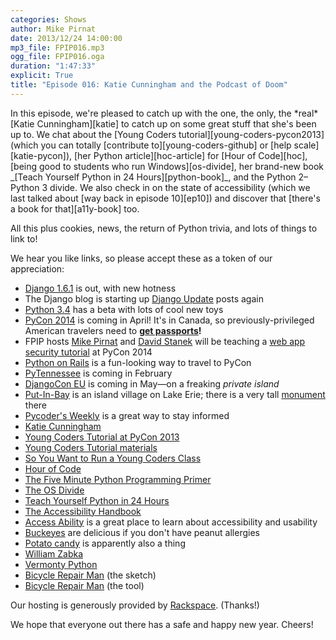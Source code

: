 ```yaml
---
categories: Shows
author: Mike Pirnat
date: 2013/12/24 14:00:00
mp3_file: FPIP016.mp3
ogg_file: FPIP016.oga
duration: "1:47:33"
explicit: True
title: "Episode 016: Katie Cunningham and the Podcast of Doom"
---
```

<div class="excerpt" markdown="1">
In this episode, we're pleased to catch up with the one, the only, the
*real* [Katie Cunningham][katie] to catch up on some great stuff that she's
been up to.  We chat about the [Young Coders tutorial][young-coders-pycon2013]
(which you can totally [contribute to][young-coders-github] or [help
scale][katie-pycon]), [her Python article][hoc-article] for [Hour of Code][hoc],
[being good to students who run Windows][os-divide], her brand-new book
_[Teach Yourself Python in 24 Hours][python-book]_, and the Python 2–Python 3
divide.  We also check in on the state of accessibility (which we last talked
about [way back in episode 10][ep10]) and discover that [there's a book for
that][a11y-book] too.

All this plus cookies, news, the return of Python trivia, and lots of things to
link to!
</div>

We hear you like links, so please accept these as a token of our appreciation:

 * [Django 1.6.1][django] is out, with new hotness
 * The Django blog is starting up [Django Update][django-update] posts again
 * [Python 3.4][python3.4] has a beta with lots of cool new toys
 * [PyCon 2014][pycon] is coming in April! It's in Canada, so previously-privileged
   American travelers need to **[get passports][passport]!**
 * FPIP hosts [Mike Pirnat][mpirnat] and [David Stanek][dstanek] will be
   teaching a [web app security tutorial][mike-pycon] at PyCon 2014
 * [Python on Rails][python-on-rails] is a fun-looking way to travel to PyCon
 * [PyTennessee][pytn] is coming in February
 * [DjangoCon EU][djangoconeu] is coming in May—on a freaking *private island*
 * [Put-In-Bay][put-in-bay] is an island village on Lake Erie; there is a very
   tall [monument][perry-monument] there
 * [Pycoder's Weekly][pycoders] is a great way to stay informed
 * [Katie Cunningham][katie]
 * [Young Coders Tutorial at PyCon 2013][young-coders-pycon2013]
 * [Young Coders Tutorial materials][young-coders-github]
 * [So You Want to Run a Young Coders Class][katie-pycon]
 * [Hour of Code][hoc]
 * [The Five Minute Python Programming Primer][hoc-article]
 * [The OS Divide][os-divide]
 * [Teach Yourself Python in 24 Hours][python-book]
 * [The Accessibility Handbook][a11y-book]
 * [Access Ability][a11y-psu] is a great place to learn about accessibility and
   usability
 * [Buckeyes][buckeyes] are delicious if you don't have peanut allergies
 * [Potato candy][potato-candy] is apparently also a thing
 * [William Zabka][william-zabka]
 * [Vermonty Python][vermonty-python]
 * [Bicycle Repair Man][br-sketch] (the sketch)
 * [Bicycle Repair Man][br-tool] (the tool)

Our hosting is generously provided by [Rackspace][rackspace]. (Thanks!)

We hope that everyone out there has a safe and happy new year. Cheers!


[django]: https://docs.djangoproject.com/
[django-update]: https://www.djangoproject.com/weblog/2013/dec/15/django-update-2013-12-01-2013-12-14/
[python3.4]: http://python.org/download/releases/3.4.0/
[pycon]: http://us.pycon.org/2014
[passport]: http://travel.state.gov/passport/
[mpirnat]: http://mike.pirnat.com
[dstanek]: http://traceback.org
[mike-pycon]: https://us.pycon.org/2014/schedule/presentation/77/
[python-on-rails]: http://pythononrails.ca
[pytn]: http://www.pytennessee.org
[djangoconeu]: http://2014.djangocon.eu
[pycoders]: http://pycoders.com

[katie]: http://therealkatie.net
[young-coders-pycon2013]: http://pycon.blogspot.com/2013/03/how-kids-stole-show-young-coders.html
[young-coders-github]: https://github.com/mechanicalgirl/young-coders-tutorial
[katie-pycon]: https://us.pycon.org/2014/schedule/presentation/170/
[hoc]: http://csedweek.org
[hoc-article]: http://www.informit.com/articles/article.aspx?p=2163338
[os-divide]: http://therealkatie.net/blog/2013/nov/4/teaching-os-divide/
[ep10]: /2012/05/06/episode-010-katie-cunningham/
[a11y-book]: http://www.amazon.com/Accessibility-Handbook-Katie-Cunningham/dp/1449322859/
[a11y-psu]: http://accessibility.psu.edu
[python-book]: http://www.amazon.com/Python-Hours-Sams-Teach-Yourself/dp/0672336871

[put-in-bay]: http://en.wikipedia.org/wiki/Put-in-Bay,_Ohio
[perry-monument]: http://en.wikipedia.org/wiki/Perry%27s_Victory_and_International_Peace_Memorial
[buckeyes]: http://en.wikipedia.org/wiki/Buckeye_candy
[potato-candy]: http://www.southernplate.com/2010/12/old-fashioned-potato-candy.html

[william-zabka]: http://www.imdb.com/name/nm0951420/
[vermonty-python]: http://archive.onsecondscoop.com/2012/09/ben-jerrys-vermonty-python.html
[br-sketch]: http://www.youtube.com/watch?v=rxfzm9dfqBw
[br-tool]: https://pypi.python.org/pypi/bicyclerepair

[rackspace]: http://www.rackspace.com
